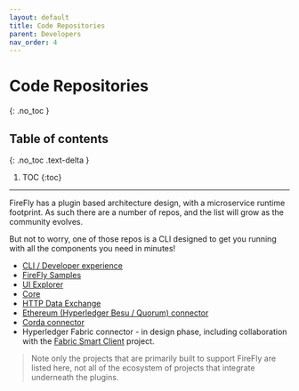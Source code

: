 ```yaml
---
layout: default
title: Code Repositories
parent: Developers
nav_order: 4
---
```


# Code Repositories
{: .no_toc }

## Table of contents
{: .no_toc .text-delta }

1. TOC
{:toc}

---

FireFly has a plugin based architecture design, with a microservice runtime footprint.
As such there are a number of repos, and the list will grow as the community evolves.

But not to worry, one of those repos is a CLI designed to get you running with all the components you need in minutes!

- [CLI / Developer experience](https://github.com/hyperledger-labs/firefly-cli)
- [FireFly Samples](https://github.com/hyperledger-labs/firefly-samples)
- [UI Explorer](https://github.com/hyperledger-labs/firefly-ui)
- [Core](https://github.com/hyperledger-labs/firefly)
- [HTTP Data Exchange](https://github.com/hyperledger-labs/firefly-dataexchange-https)
- [Ethereum (Hyperledger Besu / Quorum) connector](https://github.com/hyperledger-labs/firefly-ethconnect)
- [Corda connector](https://github.com/hyperledger-labs/firefly-cordaconnect)
- Hyperledger Fabric connector - in design phase, including collaboration with the [Fabric Smart Client](https://github.com/hyperledger-labs/fabric-smart-client) project.

> Note only the projects that are primarily built to support FireFly are listed here, not all
> of the ecosystem of projects that integrate underneath the plugins.
